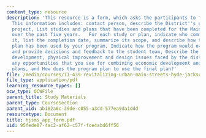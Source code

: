 ```yaml
---
content_type: resource
description: 'This resource is a form, which asks the participants to fill some information.
  This information includes: contact person, describe the District''s goals for the
  project, List studies and plans that have been completed for the Main Street district
  over the past five years.   For each study or plan, indicate who commissioned/supervised
  it, list the completion date, summarize its scope, and describe how the study or
  plan has been used by your program, Indicate how the program would oversee the project
  and provide decisions and feedback to the student team, Describe the major economic
  development, physical improvement and design issues faced by the district.  Indicate
  any opportunities that you see for combining economic development and physical design
  plans, and How does the program plan to use the final plan?'
file: /media/courses/11-439-revitalizing-urban-main-streets-hyde-jackson-square-roslindale-square-boston-spring-2005/95fede874ac2af62c57ffce4abd6ff56_hjsms_app_form.pdf
file_type: application/pdf
learning_resource_types: []
ocw_type: OCWFile
parent_title: Study Materials
parent_type: CourseSection
parent_uid: ab182a6c-39de-c055-a3dd-577ea9da1ddd
resourcetype: Document
title: hjsms_app_form.pdf
uid: 95fede87-4ac2-af62-c57f-fce4abd6ff56
---
```

